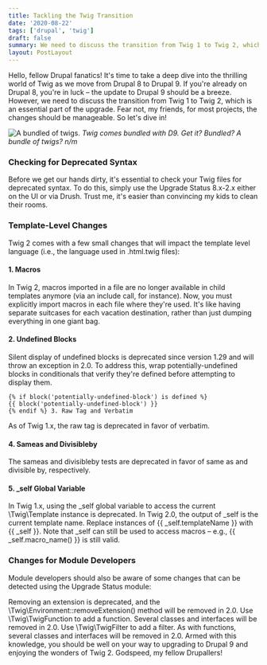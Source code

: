 ```yaml
---
title: Tackling the Twig Transition
date: '2020-08-22'
tags: ['drupal', 'twig']
draft: false
summary: We need to discuss the transition from Twig 1 to Twig 2, which is essential to D8 => D9.
layout: PostLayout
---
```


Hello, fellow Drupal fanatics! It's time to take a deep dive into the thrilling world of Twig as we move from Drupal 8 to Drupal 9. If you're already on Drupal 8, you're in luck – the update to Drupal 9 should be a breeze. However, we need to discuss the transition from Twig 1 to Twig 2, which is an essential part of the upgrade. Fear not, my friends, for most projects, the changes should be manageable. So let's dive in!

![A bundled of twigs.](/static/images/twigbundle.png 'Twig bundle')
_Twig comes bundled with D9. Get it? Bundled? A bundle of twigs? n\/m_

### Checking for Deprecated Syntax

Before we get our hands dirty, it's essential to check your Twig files for deprecated syntax. To do this, simply use the Upgrade Status 8.x-2.x either on the UI or via Drush. Trust me, it's easier than convincing my kids to clean their rooms.

### Template-Level Changes

Twig 2 comes with a few small changes that will impact the template level language (i.e., the language used in .html.twig files):

#### 1. Macros

In Twig 2, macros imported in a file are no longer available in child templates anymore (via an include call, for instance). Now, you must explicitly import macros in each file where they're used. It's like having separate suitcases for each vacation destination, rather than just dumping everything in one giant bag.

#### 2. Undefined Blocks

Silent display of undefined blocks is deprecated since version 1.29 and will throw an exception in 2.0. To address this, wrap potentially-undefined blocks in conditionals that verify they're defined before attempting to display them.

```twig
{% if block('potentially-undefined-block') is defined %}
{{ block('potentially-undefined-block') }}
{% endif %} 3. Raw Tag and Verbatim
```

As of Twig 1.x, the raw tag is deprecated in favor of verbatim.

#### 4. Sameas and Divisibleby

The sameas and divisibleby tests are deprecated in favor of same as and divisible by, respectively.

#### 5. \_self Global Variable

In Twig 1.x, using the \_self global variable to access the current \Twig\Template instance is deprecated. In Twig 2.0, the output of \_self is the current template name. Replace instances of {{ _self.templateName }} with {{ _self }}. Note that \_self can still be used to access macros – e.g., {{ _self.macro_name() }} is still valid.

### Changes for Module Developers

Module developers should also be aware of some changes that can be detected using the Upgrade Status module:

Removing an extension is deprecated, and the \Twig\Environment::removeExtension() method will be removed in 2.0.
Use \Twig\TwigFunction to add a function. Several classes and interfaces will be removed in 2.0.
Use \Twig\TwigFilter to add a filter. As with functions, several classes and interfaces will be removed in 2.0.
Armed with this knowledge, you should be well on your way to upgrading to Drupal 9 and enjoying the wonders of Twig 2. Godspeed, my fellow Drupallers!
